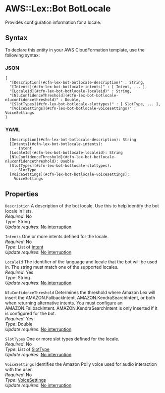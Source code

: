 # AWS::Lex::Bot BotLocale<a name="aws-properties-lex-bot-botlocale"></a>

Provides configuration information for a locale\.

## Syntax<a name="aws-properties-lex-bot-botlocale-syntax"></a>

To declare this entity in your AWS CloudFormation template, use the following syntax:

### JSON<a name="aws-properties-lex-bot-botlocale-syntax.json"></a>

```
{
  "[Description](#cfn-lex-bot-botlocale-description)" : String,
  "[Intents](#cfn-lex-bot-botlocale-intents)" : [ Intent, ... ],
  "[LocaleId](#cfn-lex-bot-botlocale-localeid)" : String,
  "[NluConfidenceThreshold](#cfn-lex-bot-botlocale-nluconfidencethreshold)" : Double,
  "[SlotTypes](#cfn-lex-bot-botlocale-slottypes)" : [ SlotType, ... ],
  "[VoiceSettings](#cfn-lex-bot-botlocale-voicesettings)" : VoiceSettings
}
```

### YAML<a name="aws-properties-lex-bot-botlocale-syntax.yaml"></a>

```
  [Description](#cfn-lex-bot-botlocale-description): String
  [Intents](#cfn-lex-bot-botlocale-intents): 
    - Intent
  [LocaleId](#cfn-lex-bot-botlocale-localeid): String
  [NluConfidenceThreshold](#cfn-lex-bot-botlocale-nluconfidencethreshold): Double
  [SlotTypes](#cfn-lex-bot-botlocale-slottypes): 
    - SlotType
  [VoiceSettings](#cfn-lex-bot-botlocale-voicesettings): 
    VoiceSettings
```

## Properties<a name="aws-properties-lex-bot-botlocale-properties"></a>

`Description`  <a name="cfn-lex-bot-botlocale-description"></a>
A description of the bot locale\. Use this to help identify the bot locale in lists\.  
*Required*: No  
*Type*: String  
*Update requires*: [No interruption](https://docs.aws.amazon.com/AWSCloudFormation/latest/UserGuide/using-cfn-updating-stacks-update-behaviors.html#update-no-interrupt)

`Intents`  <a name="cfn-lex-bot-botlocale-intents"></a>
One or more intents defined for the locale\.  
*Required*: No  
*Type*: List of [Intent](aws-properties-lex-bot-intent.md)  
*Update requires*: [No interruption](https://docs.aws.amazon.com/AWSCloudFormation/latest/UserGuide/using-cfn-updating-stacks-update-behaviors.html#update-no-interrupt)

`LocaleId`  <a name="cfn-lex-bot-botlocale-localeid"></a>
The identifier of the language and locale that the bot will be used in\. The string must match one of the supported locales\.   
*Required*: Yes  
*Type*: String  
*Update requires*: [No interruption](https://docs.aws.amazon.com/AWSCloudFormation/latest/UserGuide/using-cfn-updating-stacks-update-behaviors.html#update-no-interrupt)

`NluConfidenceThreshold`  <a name="cfn-lex-bot-botlocale-nluconfidencethreshold"></a>
Determines the threshold where Amazon Lex will insert the AMAZON\.FallbackIntent, AMAZON\.KendraSearchIntent, or both when returning alternative intents\. You must configure an AMAZON\.FallbackIntent\. AMAZON\.KendraSearchIntent is only inserted if it is configured for the bot\.  
*Required*: Yes  
*Type*: Double  
*Update requires*: [No interruption](https://docs.aws.amazon.com/AWSCloudFormation/latest/UserGuide/using-cfn-updating-stacks-update-behaviors.html#update-no-interrupt)

`SlotTypes`  <a name="cfn-lex-bot-botlocale-slottypes"></a>
One or more slot types defined for the locale\.  
*Required*: No  
*Type*: List of [SlotType](aws-properties-lex-bot-slottype.md)  
*Update requires*: [No interruption](https://docs.aws.amazon.com/AWSCloudFormation/latest/UserGuide/using-cfn-updating-stacks-update-behaviors.html#update-no-interrupt)

`VoiceSettings`  <a name="cfn-lex-bot-botlocale-voicesettings"></a>
Identifies the Amazon Polly voice used for audio interaction with the user\.  
*Required*: No  
*Type*: [VoiceSettings](aws-properties-lex-bot-voicesettings.md)  
*Update requires*: [No interruption](https://docs.aws.amazon.com/AWSCloudFormation/latest/UserGuide/using-cfn-updating-stacks-update-behaviors.html#update-no-interrupt)